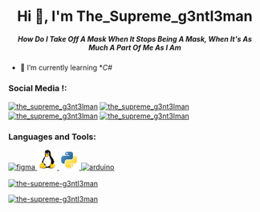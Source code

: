 <h1 align="center">Hi 👋, I'm The_Supreme_g3ntl3man</h1>
<h5 align="center">How Do I Take Off A Mask When It Stops Being A Mask, When It's As Much A Part Of Me As I Am</h5>

- 🌱 I’m currently learning **C#*

<h3 align="left">Social Media !:</h3>
<p align="left">
<a href="https://www.tiktok.com/@the_supreme_g3ntl3man" target="blank"><img align="center" src="https://www.logo.wine/a/logo/TikTok/TikTok-Logo.wine.svg" alt="the_supreme_g3nt3lman" height="30" width="40" /></a>
<a href="https://open.spotify.com/user/31oplri27uaqazqwal4br2wyxany?si=146fd2017eb449f6" target="blank"><img align="center" src="https://upload.wikimedia.org/wikipedia/commons/8/84/Spotify_icon.svg" alt="the_supreme_g3nt3lman" height="30" width="40" /></a>
<a href="https://discord.gg/the_supreme_g3nt3lman" target="blank"><img align="center" src="https://raw.githubusercontent.com/rahuldkjain/github-profile-readme-generator/master/src/images/icons/Social/discord.svg" alt="the_supreme_g3nt3lman" height="30" width="40" /></a>
<a href="https://www.chess.com/member/brian_moser_dexter" target="blank"><img align="center" src="https://images.chesscomfiles.com/uploads/v1/images_users/tiny_mce/PedroPinhata/phpkXK09k.png" alt="the_supreme_g3nt3lman" height="30" width="40" /></a>
</p>

<h3 align="left">Languages and Tools:</h3>
<p align="left"> <a href="https://www.figma.com/" target="_blank" rel="noreferrer"> <img src="https://www.vectorlogo.zone/logos/figma/figma-icon.svg" alt="figma" width="40" height="40"/> </a> <a href="https://www.linux.org/" target="_blank" rel="noreferrer"> <img src="https://raw.githubusercontent.com/devicons/devicon/master/icons/linux/linux-original.svg" alt="linux" width="40" height="40"/> </a> <a href="https://www.python.org" target="_blank" rel="noreferrer"> <img src="https://raw.githubusercontent.com/devicons/devicon/master/icons/python/python-original.svg" alt="python" width="40" height="40"/> </a><a href='https://www.arduino.cc/' target='_blank' rel='noreferrer'><img src="https://encrypted-tbn0.gstatic.com/images?q=tbn:ANd9GcQx5QUW4wEA2UqTuADHN6bBdB8NjuL-2-kZ6A&s" alt="arduino" width="40" height="40" </p>

<p><img align="center" src="https://github-readme-stats.vercel.app/api/top-langs?username=the-supreme-g3ntl3man&show_icons=true&locale=en&layout=compact" alt="the-supreme-g3ntl3man"/> </p>
<p align="left"> <img src="https://komarev.com/ghpvc/?username=the-suprethe-supreme-g3ntl3man&label=Profile%20views&color=0e75b6&style=flat" alt="the-supreme-g3ntl3man" /> </p>
